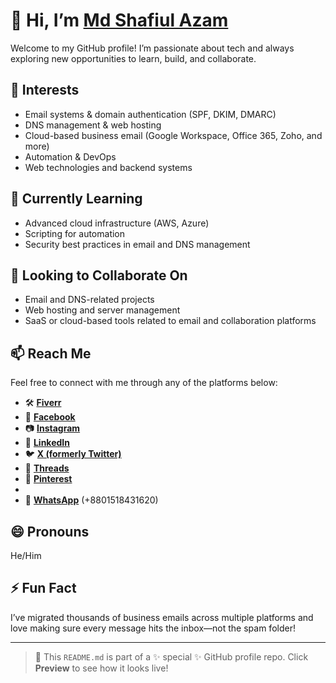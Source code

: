 # 👋 Hi, I’m  **[Md Shafiul Azam](https://shafiulazamcse.fabconstechno.com/)**

Welcome to my GitHub profile! I’m passionate about tech and always exploring new opportunities to learn, build, and collaborate.

## 👀 Interests
- Email systems & domain authentication (SPF, DKIM, DMARC)
- DNS management & web hosting
- Cloud-based business email (Google Workspace, Office 365, Zoho, and more)
- Automation & DevOps
- Web technologies and backend systems

## 🌱 Currently Learning
- Advanced cloud infrastructure (AWS, Azure)
- Scripting for automation
- Security best practices in email and DNS management

## 💞️ Looking to Collaborate On
- Email and DNS-related projects
- Web hosting and server management
- SaaS or cloud-based tools related to email and collaboration platforms

## 📫 Reach Me
Feel free to connect with me through any of the platforms below:

- 🛠️ **[Fiverr](https://fiverr.com/shafiulazamcse)**
- 👤 **[Facebook](https://facebook.com/shafiulazamcse)**
- 📷 **[Instagram](https://instagram.com/shafiulazamcse)**
- 💼 **[LinkedIn](https://linkedin.com/in/shafiulazamcse)**
- 🐦 **[X (formerly Twitter)](https://x.com/shafiulazamcse)**
- 🧵 **[Threads](https://threads.net/@shafiulazamcse)**
- 📌 **[Pinterest](https://www.pinterest.com/shafiulazamcse/)**
- 
- 💬 **[WhatsApp](https://wa.me/8801518431620)** (+8801518431620)


## 😄 Pronouns
He/Him

## ⚡ Fun Fact
I’ve migrated thousands of business emails across multiple platforms and love making sure every message hits the inbox—not the spam folder!

---

> 🔧 This `README.md` is part of a ✨ special ✨ GitHub profile repo. Click **Preview** to see how it looks live!

